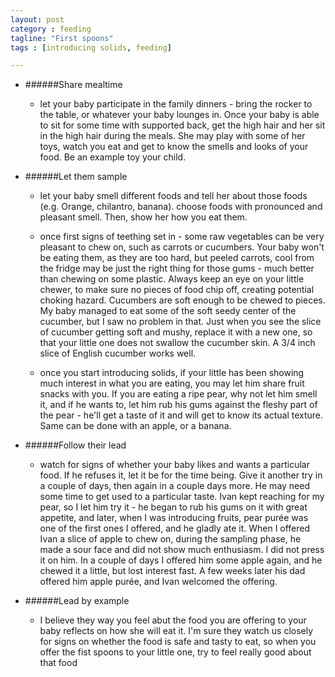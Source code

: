 ```yaml
---
layout: post
category : feeding
tagline: "First spoons"
tags : [introducing solids, feeding]

---
```


* ######Share mealtime
  * let your baby participate in the family dinners - bring the rocker to the table, or whatever your baby lounges in. Once your baby is able to sit for some time with supported back, get the high hair and her sit in the high hair during the meals. She may play with some of her toys, watch you eat and get to know the smells and looks of your food. Be an example toy your child.

* ######Let them sample
  * let your baby smell different foods and tell her about those foods (e.g. Orange, chilantro, banana). choose foods with pronounced and pleasant smell. Then, show her how you eat them.

  * once first signs of teething set in - some raw vegetables can be very pleasant to chew on, such as carrots or cucumbers. Your baby won't be eating them, as they are too hard, but peeled carrots, cool from the fridge may be just the right thing for those gums - much better than chewing on some plastic. Always keep an eye on your little chewer, to make sure no pieces of food chip off, creating potential choking hazard. Cucumbers are soft enough to be chewed to pieces. My baby managed to eat some of the soft seedy center of the cucumber, but I saw no problem in that. Just when you see the slice of cucumber getting soft and mushy, replace it with a new one, so that your little one does not swallow the cucumber skin. A 3/4 inch slice of English cucumber works well.

  * once you start introducing solids, if your little has been showing much interest in what you are eating, you may let him share fruit snacks with you. If you are eating a ripe pear, why not let him smell it, and if he wants to, let him rub his gums against the fleshy part of the pear - he'll get a taste of it and will get to know its actual texture. Same can be done with an apple, or a banana. 

* ######Follow their lead
  * watch for signs of whether your baby likes and wants a particular food. If he refuses it, let it be for the time being. Give it another try in a couple of days, then again in a couple days more. He may need some time to get used to a particular taste. Ivan kept reaching for my pear, so I let him try it - he began to rub his gums on it with great appetite, and later, when I was introducing fruits, pear purée was one of the first ones I offered, and he gladly ate it. When I offered Ivan a slice of apple to chew on, during the sampling phase, he made a sour face and did not show much enthusiasm. I did not press it on him. In a couple of days I offered him some apple again, and he chewed it a little, but lost interest fast. A few weeks later his dad offered him apple purée, and Ivan welcomed the offering. 

* ######Lead by example
  * I believe they way you feel abut the food you are offering to your baby reflects on how she will eat it. I'm sure they watch us closely for signs on whether the food is safe and tasty to eat, so when you offer the fist spoons to your little one, try to feel really good about that food
